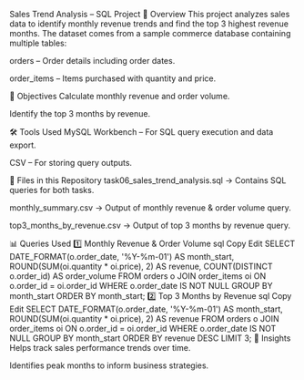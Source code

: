 Sales Trend Analysis – SQL Project
📌 Overview
This project analyzes sales data to identify monthly revenue trends and find the top 3 highest revenue months.
The dataset comes from a sample commerce database containing multiple tables:

orders – Order details including order dates.

order_items – Items purchased with quantity and price.

🎯 Objectives
Calculate monthly revenue and order volume.

Identify the top 3 months by revenue.

🛠️ Tools Used
MySQL Workbench – For SQL query execution and data export.

CSV – For storing query outputs.

📂 Files in this Repository
task06_sales_trend_analysis.sql → Contains SQL queries for both tasks.

monthly_summary.csv → Output of monthly revenue & order volume query.

top3_months_by_revenue.csv → Output of top 3 months by revenue query.

📊 Queries Used
1️⃣ Monthly Revenue & Order Volume
sql
Copy
Edit
SELECT
    DATE_FORMAT(o.order_date, '%Y-%m-01') AS month_start,
    ROUND(SUM(oi.quantity * oi.price), 2) AS revenue,
    COUNT(DISTINCT o.order_id) AS order_volume
FROM orders o
JOIN order_items oi
    ON o.order_id = oi.order_id
WHERE o.order_date IS NOT NULL
GROUP BY month_start
ORDER BY month_start;
2️⃣ Top 3 Months by Revenue
sql
Copy
Edit
SELECT
    DATE_FORMAT(o.order_date, '%Y-%m-01') AS month_start,
    ROUND(SUM(oi.quantity * oi.price), 2) AS revenue
FROM orders o
JOIN order_items oi
    ON o.order_id = oi.order_id
WHERE o.order_date IS NOT NULL
GROUP BY month_start
ORDER BY revenue DESC
LIMIT 3;
📌 Insights
Helps track sales performance trends over time.

Identifies peak months to inform business strategies.
